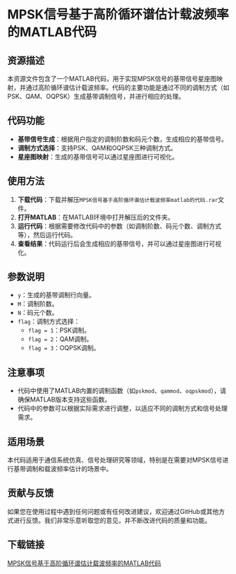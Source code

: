 # MPSK信号基于高阶循环谱估计载波频率的MATLAB代码

## 资源描述

本资源文件包含了一个MATLAB代码，用于实现MPSK信号的基带信号星座图映射，并通过高阶循环谱估计载波频率。代码的主要功能是通过不同的调制方式（如PSK、QAM、OQPSK）生成基带调制信号，并进行相应的处理。

## 代码功能

- **基带信号生成**：根据用户指定的调制阶数和码元个数，生成相应的基带信号。
- **调制方式选择**：支持PSK、QAM和OQPSK三种调制方式。
- **星座图映射**：生成的基带信号可以通过星座图进行可视化。

## 使用方法

1. **下载代码**：下载并解压`MPSK信号基于高阶循环谱估计载波频率matlab的代码.rar`文件。
2. **打开MATLAB**：在MATLAB环境中打开解压后的文件夹。
3. **运行代码**：根据需要修改代码中的参数（如调制阶数、码元个数、调制方式等），然后运行代码。
4. **查看结果**：代码运行后会生成相应的基带信号，并可以通过星座图进行可视化。

## 参数说明

- `y`：生成的基带调制行向量。
- `M`：调制阶数。
- `N`：码元个数。
- `flag`：调制方式选择：
  - `flag = 1`：PSK调制。
  - `flag = 2`：QAM调制。
  - `flag = 3`：OQPSK调制。

## 注意事项

- 代码中使用了MATLAB内置的调制函数（如`pskmod`、`qammod`、`oqpskmod`），请确保MATLAB版本支持这些函数。
- 代码中的参数可以根据实际需求进行调整，以适应不同的调制方式和信号处理需求。

## 适用场景

本代码适用于通信系统仿真、信号处理研究等领域，特别是在需要对MPSK信号进行基带调制和载波频率估计的场景中。

## 贡献与反馈

如果您在使用过程中遇到任何问题或有任何改进建议，欢迎通过GitHub或其他方式进行反馈。我们非常乐意听取您的意见，并不断改进代码的质量和功能。

## 下载链接

[MPSK信号基于高阶循环谱估计载波频率的MATLAB代码](https://pan.quark.cn/s/2872b4b4f4b0)